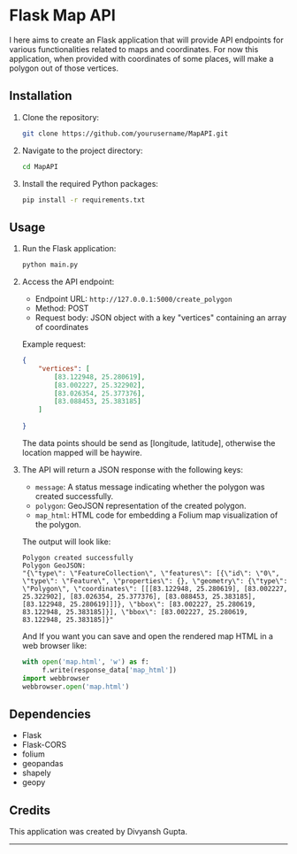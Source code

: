 # Flask Map API

I here aims to create an Flask application that will provide API endpoints for various functionalities related to maps and coordinates. For now this application, when provided with coordinates of some places, will make a polygon out of those vertices.

## Installation

1. Clone the repository:

    ```bash
    git clone https://github.com/yourusername/MapAPI.git
    ```

2. Navigate to the project directory:

    ```bash
    cd MapAPI
    ```

3. Install the required Python packages:

    ```bash
    pip install -r requirements.txt
    ```

## Usage

1. Run the Flask application:

    ```bash
    python main.py
    ```

2. Access the API endpoint:

    - Endpoint URL: `http://127.0.0.1:5000/create_polygon`
    - Method: POST
    - Request body: JSON object with a key "vertices" containing an array of coordinates

    Example request:

    ```json
    {
        "vertices": [
            [83.122948, 25.280619], 
            [83.002227, 25.322902], 
            [83.026354, 25.377376], 
            [83.088453, 25.383185]
        ]
        
    }

    ```
    The data points should be send as [longitude, latitude], otherwise the location mapped will be haywire.


3. The API will return a JSON response with the following keys:

    - `message`: A status message indicating whether the polygon was created successfully.
    - `polygon`: GeoJSON representation of the created polygon.
    - `map_html`: HTML code for embedding a Folium map visualization of the polygon.
    
    The output will look like: 
    ```powershel
    Polygon created successfully
    Polygon GeoJSON:
    "{\"type\": \"FeatureCollection\", \"features\": [{\"id\": \"0\", \"type\": \"Feature\", \"properties\": {}, \"geometry\": {\"type\": \"Polygon\", \"coordinates\": [[[83.122948, 25.280619], [83.002227, 25.322902], [83.026354, 25.377376], [83.088453, 25.383185], [83.122948, 25.280619]]]}, \"bbox\": [83.002227, 25.280619, 83.122948, 25.383185]}], \"bbox\": [83.002227, 25.280619, 83.122948, 25.383185]}"
    ```
    And If you want you can save and open the rendered map HTML in a web browser like:
    ``` python
    with open('map.html', 'w') as f:
         f.write(response_data['map_html'])
    import webbrowser
    webbrowser.open('map.html')
    ```

## Dependencies

- Flask
- Flask-CORS
- folium
- geopandas
- shapely
- geopy

## Credits

This application was created by Divyansh Gupta.

---

